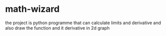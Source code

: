 # math-wizard
the project is python programme that can calculate limits and derivative and also draw the function and it derivative in 2d graph 
